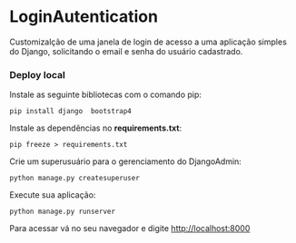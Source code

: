 # LoginAutentication
Customizalção de uma janela de login de acesso a uma aplicação simples do Django, solicitando o email e senha do usuário cadastrado.

### Deploy local 
Instale as seguinte bibliotecas com o comando pip:

`pip install django  bootstrap4`

Instale as dependências no **requirements.txt**:
 
`pip freeze > requirements.txt`
 
Crie um superusuário para o gerenciamento do DjangoAdmin:
 
`python manage.py createsuperuser`
 
Execute sua aplicação:
 
`python manage.py runserver`
 
Para acessar vá no seu navegador e  digite [http://localhost:8000](http://localhost:8000)
